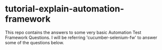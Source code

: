 # tutorial-explain-automation-framework
This repo contains the answers to some very basic Automation Test Framework Questions. I will be referring 'cucumber-selenium-fw' to answer some of the questions below. 
